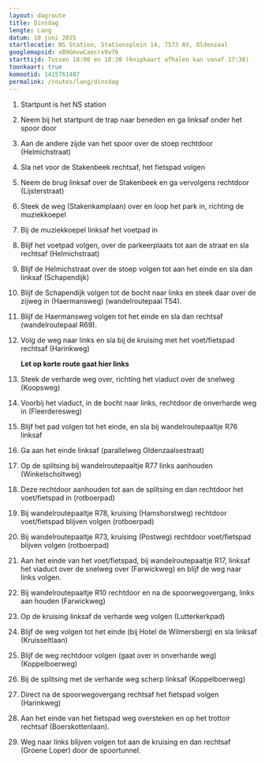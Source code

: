 ```yaml
---
layout: dagroute
title: Dinsdag
lengte: Lang
datum: 10 juni 2025
startlocatie: NS Station, Stationsplein 14, 7573 AV, Oldenzaal
googlemapsid: xB9GmvwCaecrx9v76
starttijd: Tussen 18:00 en 18:30 (knipkaart afhalen kan vanaf 17:30)
toonkaart: true
komootid: 1415761487
permalink: /routes/lang/dinsdag
---
```


1. Startpunt is het NS station  
2. Neem bij het startpunt de trap naar beneden en ga linksaf onder het spoor door  
3. Aan de andere zijde van het spoor over de stoep rechtdoor (Helmichstraat)  
4. Sla net voor de Stakenbeek rechtsaf, het fietspad volgen  
5. Neem de brug linksaf over de Stakenbeek en ga vervolgens rechtdoor (Lijsterstraat)  
6. Steek de weg (Stakenkamplaan) over en loop het park in, richting de muziekkoepel  
7. Bij de muziekkoepel linksaf het voetpad in  
8. Blijf het voetpad volgen, over de parkeerplaats tot aan de straat en sla rechtsaf (Helmichstraat)  
9. Blijf de Helmichstraat over de stoep volgen tot aan het einde en sla dan linksaf (Schapendijk)  
10. Blijf de Schapendijk volgen tot de bocht naar links en steek daar over de zijweg in (Haermansweg) (wandelroutepaal T54).  
11. Blijf de Haermansweg volgen tot het einde en sla dan rechtsaf (wandelroutepaal R69).  
12. Volg de weg naar links en sla bij de kruising met het voet/fietspad rechtsaf (Harinkweg)  

    **Let op korte route gaat hier links**

13. Steek de verharde weg over, richting het viaduct over de snelweg (Koopsweg)  
14. Voorbij het viaduct, in de bocht naar links, rechtdoor de onverharde weg in (Fleerderesweg)  
15. Blijf het pad volgen tot het einde, en sla bij wandelroutepaaltje R76 linksaf  
16. Ga aan het einde linksaf (parallelweg Oldenzaalsestraat)  
17. Op de splitsing bij wandelroutepaaltje R77 links aanhouden (Winkelscholtweg)  
18. Deze rechtdoor aanhouden tot aan de splitsing en dan rechtdoor het voet/fietspad in (rotboerpad)  
19. Bij wandelroutepaaltje R78, kruising (Hamshorstweg) rechtdoor voet/fietspad blijven volgen (rotboerpad)  
20. Bij wandelroutepaaltje R73, kruising (Postweg) rechtdoor voet/fietspad blijven volgen (rotboerpad)  
21. Aan het einde van het voet/fietspad, bij wandelroutepaaltje R17, linksaf het viaduct over de snelweg over (Farwickweg) en blijf de weg naar links volgen.  
22. Bij wandelroutepaaltje R10 rechtdoor en na de spoorwegovergang, links aan houden (Farwickweg)  
23. Op de kruising linksaf de verharde weg volgen (Lutterkerkpad)  
24. Blijf de weg volgen tot het einde (bij Hotel de Wilmersberg) en sla linksaf (Kruisseltlaan)  
25. Blijf de weg rechtdoor volgen (gaat over in onverharde weg) (Koppelboerweg)  
26. Bij de splitsing met de verharde weg scherp linksaf (Koppelboerweg)  
27. Direct na de spoorwegovergang rechtsaf het fietspad volgen (Harinkweg)  
28. Aan het einde van het fietspad weg oversteken en op het trottoir rechtsaf (Boerskottenlaan).  
29. Weg naar links blijven volgen tot aan de kruising en dan rechtsaf (Groene Loper) door de spoortunnel.  